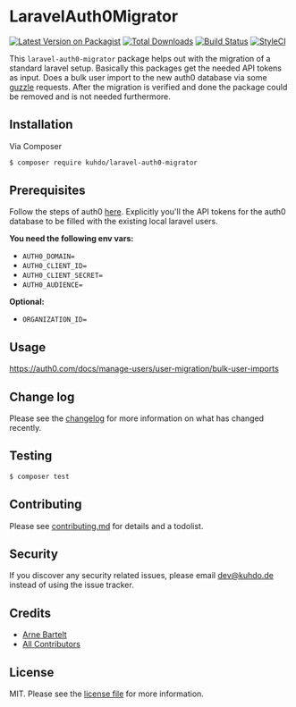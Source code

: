 # LaravelAuth0Migrator

[![Latest Version on Packagist][ico-version]][link-packagist]
[![Total Downloads][ico-downloads]][link-downloads]
[![Build Status][ico-travis]][link-travis]
[![StyleCI][ico-styleci]][link-styleci]

This `laravel-auth0-migrator` package helps out with the migration of a standard laravel setup. 
Basically this packages get the needed API tokens as input. Does a bulk user import to the new auth0 database via some [guzzle](https://docs.guzzlephp.org/en/stable/) requests.
After the migration is verified and done
the package could be removed and is not needed furthermore.

## Installation

Via Composer

``` bash
$ composer require kuhdo/laravel-auth0-migrator
```
## Prerequisites
Follow the steps of auth0 [here](https://auth0.com/docs/manage-users/user-migration/bulk-user-imports#prerequisites).
Explicitly you'll the API tokens for the auth0 database to be filled with the existing local laravel users.  
  
**You need the following env vars:**
- `AUTH0_DOMAIN=`
- `AUTH0_CLIENT_ID=`
- `AUTH0_CLIENT_SECRET=`
- `AUTH0_AUDIENCE=`
  
**Optional:**
-  `ORGANIZATION_ID=`

## Usage

https://auth0.com/docs/manage-users/user-migration/bulk-user-imports

## Change log

Please see the [changelog](changelog.md) for more information on what has changed recently.

## Testing

``` bash
$ composer test
```

## Contributing

Please see [contributing.md](contributing.md) for details and a todolist.

## Security

If you discover any security related issues, please email dev@kuhdo.de instead of using the issue tracker.

## Credits

- [Arne Bartelt][link-author]
- [All Contributors][link-contributors]

## License

MIT. Please see the [license file](license.md) for more information.

[ico-version]: https://img.shields.io/packagist/v/kuhdo/laravel-auth0-migrator.svg?style=flat-square
[ico-downloads]: https://img.shields.io/packagist/dt/kuhdo/laravel-auth0-migrator.svg?style=flat-square
[ico-travis]: https://img.shields.io/travis/kuhdo/laravel-auth0-migrator/master.svg?style=flat-square
[ico-styleci]: https://styleci.io/repos/12345678/shield

[link-packagist]: https://packagist.org/packages/kuhdo/laravel-auth0-migrator
[link-downloads]: https://packagist.org/packages/kuhdo/laravel-auth0-migrator
[link-travis]: https://travis-ci.org/kuhdo/laravel-auth0-migrator
[link-styleci]: https://styleci.io/repos/12345678
[link-author]: https://github.com/kuhdo
[link-contributors]: ../../contributors
